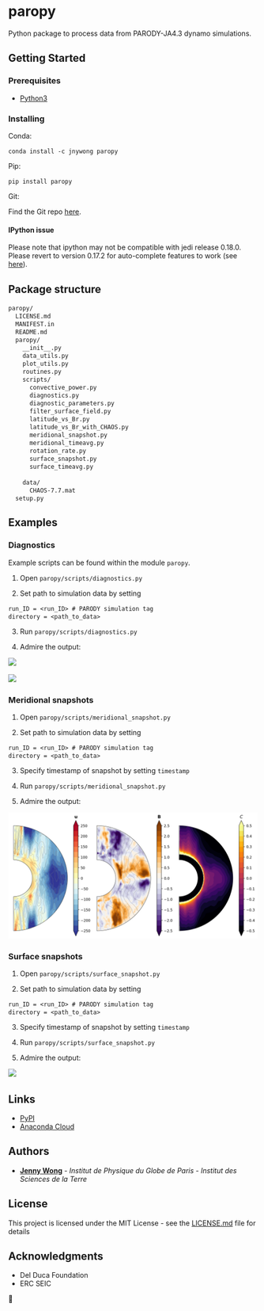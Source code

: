 # paropy

Python package to process data from PARODY-JA4.3 dynamo simulations.

## Getting Started

### Prerequisites
- [Python3](https://www.python.org/)

### Installing
Conda:
```
conda install -c jnywong paropy
```

Pip:
```
pip install paropy
```

Git: 

Find the Git repo [here](https://github.com/jnywong/nondim-slurry).

#### IPython issue
Please note that ipython may not be compatible with jedi release 0.18.0. Please revert to version 0.17.2 for auto-complete features to work (see [here](https://github.com/ipython/ipython/issues/12740)).

## Package structure
```
paropy/
  LICENSE.md
  MANIFEST.in
  README.md
  paropy/
    __init__.py
    data_utils.py
    plot_utils.py
    routines.py
    scripts/
      convective_power.py
      diagnostics.py
      diagnostic_parameters.py
      filter_surface_field.py
      latitude_vs_Br.py
      latitude_vs_Br_with_CHAOS.py
      meridional_snapshot.py
      meridional_timeavg.py
      rotation_rate.py
      surface_snapshot.py
      surface_timeavg.py

    data/
      CHAOS-7.7.mat
  setup.py
```

## Examples

### Diagnostics

Example scripts can be found within the module `paropy`.

1. Open `paropy/scripts/diagnostics.py`

2. Set path to simulation data by setting

```
run_ID = <run_ID> # PARODY simulation tag
directory = <path_to_data>
```

3. Run `paropy/scripts/diagnostics.py`

4. Admire the output:

![](https://raw.githubusercontent.com/jnywong/paropy/master/docs/diag1_test.png)

![](https://raw.githubusercontent.com/jnywong/paropy/master/docs/diag2_test.png)

### Meridional snapshots

1. Open `paropy/scripts/meridional_snapshot.py`

2. Set path to simulation data by setting

```
run_ID = <run_ID> # PARODY simulation tag
directory = <path_to_data>
```

3. Specify timestamp of snapshot by setting `timestamp`

4. Run `paropy/scripts/meridional_snapshot.py`

5. Admire the output:

![](https://raw.githubusercontent.com/jnywong/paropy/master/docs/merid_test.png)

### Surface snapshots

1. Open `paropy/scripts/surface_snapshot.py`

2. Set path to simulation data by setting

```
run_ID = <run_ID> # PARODY simulation tag
directory = <path_to_data>
```

3. Specify timestamp of snapshot by setting `timestamp`

4. Run `paropy/scripts/surface_snapshot.py`

5. Admire the output:

![](https://raw.githubusercontent.com/jnywong/paropy/master/docs/surface_test.png)

## Links

* [PyPI](https://pypi.org/project/paropy/)
* [Anaconda Cloud](https://anaconda.org/jnywong/paropy)

## Authors

* [**Jenny Wong**](https://jnywong.github.io/) - *Institut de Physique du Globe de Paris - Institut des Sciences de la Terre*

## License

This project is licensed under the MIT License - see the [LICENSE.md](LICENSE.md) file for details

## Acknowledgments

* Del Duca Foundation
* ERC SEIC

:tada:
